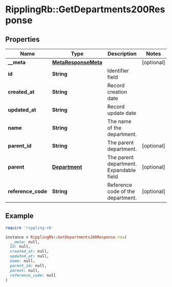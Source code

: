 # RipplingRb::GetDepartments200Response

## Properties

| Name | Type | Description | Notes |
| ---- | ---- | ----------- | ----- |
| **__meta** | [**MetaResponseMeta**](MetaResponseMeta.md) |  | [optional] |
| **id** | **String** | Identifier field |  |
| **created_at** | **String** | Record creation date |  |
| **updated_at** | **String** | Record update date |  |
| **name** | **String** | The name of the department. |  |
| **parent_id** | **String** | The parent department. | [optional] |
| **parent** | [**Department**](Department.md) | The parent department.  Expandable field | [optional] |
| **reference_code** | **String** | Reference code of the department. | [optional] |

## Example

```ruby
require 'rippling-rb'

instance = RipplingRb::GetDepartments200Response.new(
  __meta: null,
  id: null,
  created_at: null,
  updated_at: null,
  name: null,
  parent_id: null,
  parent: null,
  reference_code: null
)
```

